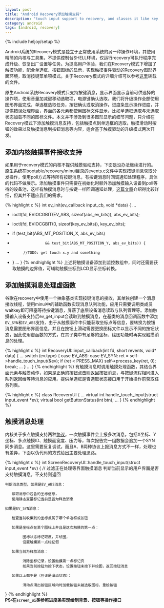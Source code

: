 ```yaml
---
layout: post
title: "Android Recovery添加触摸支持"
description: "touch input support to recovery, and classes it like key input"
category: android
tags: [android, recovery]
---
```

{% include heljoy/setup %}

Android系统的Recovery模式是独立于正常使用系统的另一种操作环境，其使用精简的内核与工具集，不提供控制台SHELL环境，仅运行recovery可执行程序完成升级、恢复出厂设置等任务。为提高用户体验，我们在Recovery模式下增加了触摸功能，配合单选框、按钮图标的显示，实现触摸事件驱动的Recovery图形界面环境，取消按键菜单项模式。关于Recovery模式的详细介绍可以参考[这里](http://blog.csdn.net/tronteng/article/details/7590326)转载的文件。

<!-- more start -->

原生Android系统Recovery模式只支持按键消息，显示界面显示当前可供选择的操作项，使用音量加减键移动选取项，电源键确认选取。我们将升级操作全部使用图形界面完成，单选框选取任务，按钮确认或取消操作，进度条显示操作进度，并提供错误处理界面，界面的各元素都使用图标文件显示，比如单选框选取与未选取状态加载不同的图标文件。本文并不涉及到很多图形显示的细节问题，只介绍在Recovery模式下添加触摸消息支持，包括触摸点到单选框的选取，触摸滑动时按钮的效果以及触摸消息到按钮消息等内容，适合基于触摸驱动的升级模式两次开发。


## 添加内核触摸事件接收支持

如果用于recovery模式的内核不提供触摸驱动支持，下面是没办法继续进行的。原生系统在bootable/recovery/minui目录的events.c文件中实现按键消息获取分发操作，使用poll方式等待所有按键消息，有按键消息时回调通知处理程序，具体的代码不做展示。添加触摸事件只需要在初始化时额外添加触摸输入设备到poll等待的设备池，这样有触摸消息时与按键一样回调通知处理，[这篇文章](http://blog.csdn.net/fe421504975/article/details/8272126)介绍得比较详细，但其并不适应我们的需求。

{% highlight c %}
int ev_init(ev_callback input_cb, void *data)
{
...
+    ioctl(fd, EVIOCGBIT(EV_ABS, sizeof(abs_ev_bits)), abs_ev_bits);
+    ioctl(fd, EVIOCGBIT(0, sizeof(key_ev_bits)), key_ev_bits);

+    if (test_bit(ABS_MT_POSITION_X, abs_ev_bits)
+                    && test_bit(ABS_MT_POSITION_Y, abs_ev_bits)) {
+          //TODO: get touch x.y and something
+    }
...
}
{% endhighlight %}
上述将触摸设备添加到监控数组中，同时还需要获取触摸的边界值，可辅助触摸坐标到LCD显示坐标转换。

## 添加触摸消息处理虚函数

谷歌在recovery中使用一个抽象基类实现按键消息的接收，其单独创建一个消息接收线程，使用minui中的辅助函数实现消息队列功能，应用只需要调用类成员waitkey即可阻塞等待按键消息，屏蔽了底层设备消息读取与队列管理等。添加触摸输入设备支持后ev_get_input会读取到触摸消息，在基类的消息回调函数中添加`EV_SYN`和`EV_ABS`支持，由于从触摸事件中只能获取坐标点等信息，要转换为按钮消息需要图形界面信息，并且在按钮上滑动需要更换图标文件以显示不同的按钮状态，因此使用虚函数的方式，在其子类中有足够的坐标、绘图功能时再实现触摸消息的处理。

{% highlight c %}
int RecoveryUI::input_callback(int fd, short revents, void* data)
{
...
    switch (ev.type) {
    case EV_ABS:
    case EV_SYN:
         ret = self->handle_touch_input(&ev);
         if (ret < PRESS_MAX)
             self->process_key(ret, 0);
         break;
    ...
    }
...
}
{% endhighlight %}
有触摸消息时调用触摸处理函数，其结合界面元素与触摸动作，如果是正确的按钮点击则返回按钮消息，与按键流程相同进入队列返回给等待消息的应用。提供单选框是否选取状态接口用于开始操作前获取任务列表。

{% highlight c %}
class RecoveryUI {
...
    virtual int handle_touch_input(struct input_event *ev);
    virtual bool getButtonStatus(int btn);
...
}
{% endhighlight %}


## 触摸消息处理

内核关于多点触摸支持两种[协议](http://www.kernel.org/doc/Documentation/input/multi-touch-protocol.txt)，一次触摸事件会上报多次消息，包括X坐标、Y坐标、多点触摸ID、触摸面宽度、压力等，每次报告完一组数据会追加一个SYN同步消息。这里需要反复调试，而且A、B两种协议上报消息方式不一样，处理也有差异，下面以伪代码的方式给出主要处理思路。

{% highlight c %}
int ScreenRecoveryUI::handle_touch_input(struct input_event *ev)
{
    // 过滤正在处理等界面触摸消息
    判断当前显示的用户界面是否支持触摸消息，不支持则返回

    判断消息类型，如果是EV_ABS消息：

       读取消息中包含的坐标信息，
       使用静态变量标记当前是否为释放消息 

    如果是EV_SYN消息：

       检查当前收集到的坐标点属于哪个单选框或按钮

       如果是坐标点在某个图标上并且是这次触摸的第一点：

            图标状态标记取反，并绘图，
            设置触摸第一点标记假

       如果当前为释放消息：
            
            消除坐标记录，设置触摸第一点标记真
            如果当前按钮为按下状态，设置按钮未按下并绘图，返回按钮消息

       如果以上都不是（应该是滑动状态）：

            滑动点滑出按钮区域内时加载按钮未被选取图标，重绘按钮
}
{% endhighlight %}
<br />
**PS:在`screen_ui`类参照进度条实现绘制背景、按钮等操作接口** 

<!-- more end -->
